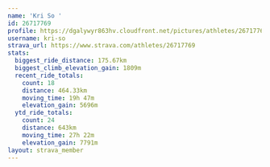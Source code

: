 ```yaml
---
name: 'Kri So '
id: 26717769
profile: https://dgalywyr863hv.cloudfront.net/pictures/athletes/26717769/7761026/14/large.jpg
username: kri-so
strava_url: https://www.strava.com/athletes/26717769
stats:
  biggest_ride_distance: 175.67km
  biggest_climb_elevation_gain: 1809m
  recent_ride_totals:
    count: 18
    distance: 464.33km
    moving_time: 19h 47m
    elevation_gain: 5696m
  ytd_ride_totals:
    count: 24
    distance: 643km
    moving_time: 27h 22m
    elevation_gain: 7791m
layout: strava_member
--- 
```

